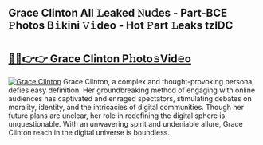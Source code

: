 ## Grace Clinton All 𝙻eaked 𝙽u𝚍es - Part-BCE 𝙿hotos B𝚒kini 𝚅𝚒deo - Hot 𝙿art 𝙻eaks tzlDC

# <h2><a href="http://ld1k4o.urlbe.top/?page=Grace+Clinton">🔗🔗👉👉 Grace Clinton P𝚑oto𝚜Vid𝚎o</a></h2>

[![Grace Clinton](https://i.imgur.com/eBuTRDB.gif)](http://ld1k4o.urlbe.top/?page=Grace+Clinton)
Grace Clinton, a complex and thought-provoking persona, defies easy definition. Her groundbreaking method of engaging with online audiences has captivated and enraged spectators, stimulating debates on morality, identity, and the intricacies of digital communities. Though her future plans are unclear, her role in redefining the digital sphere is unquestionable. With an unwavering spirit and undeniable allure, Grace Clinton reach in the digital universe is boundless.
